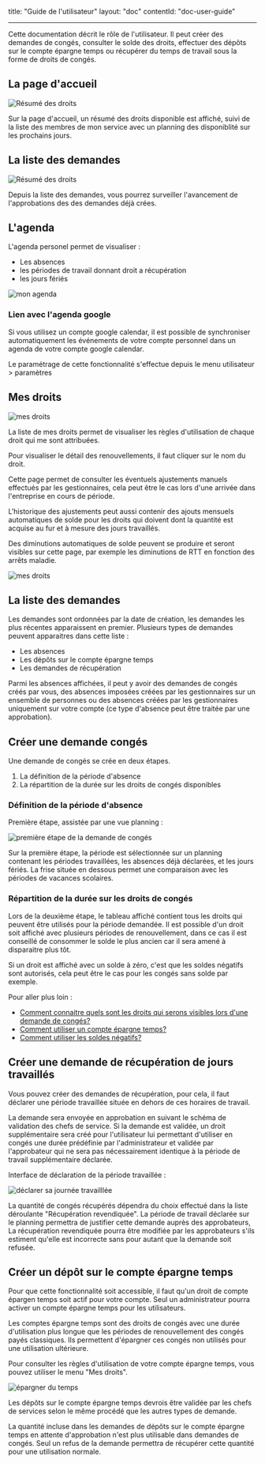 title: "Guide de l'utilisateur"
layout: "doc"
contentId: "doc-user-guide"

---

Cette documentation décrit le rôle de l'utilisateur. Il peut créer des demandes de congés, consulter le solde des droits, effectuer des dépôts sur le compte épargne temps ou récupérer du temps de travail sous la forme de droits de congés.

<!-- more -->


## La page d'accueil

![Résumé des droits](images/account-home.png)

Sur la page d'accueil, un résumé des droits disponible est affiché, suivi de la liste des membres de mon service avec un planning des disponiblité sur les prochains jours.


## La liste des demandes


![Résumé des droits](images/account-requests.png)

Depuis la liste des demandes, vous pourrez surveiller l'avancement de l'approbations des des demandes déjà crées.

## L'agenda

L'agenda personel permet de visualiser :

* Les absences
* les périodes de travail donnant droit a récupération
* les jours fériés

![mon agenda](images/account-calendar.png)


### Lien avec l'agenda google

Si vous utilisez un compte google calendar, il est possible de synchroniser automatiquement les événements de votre compte personnel dans un agenda de votre compte google calendar.

Le paramétrage de cette fonctionnalité s'effectue depuis le menu utilisateur > paramètres

## Mes droits

![mes droits](images/account-rights.png)

La liste de mes droits permet de visualiser les règles d'utilisation de chaque droit qui me sont attribuées.

Pour visualiser le détail des renouvellements, il faut cliquer sur le nom du droit.

Cette page permet de consulter les éventuels ajustements manuels effectués par les gestionnaires, cela peut être le cas lors d'une arrivée dans l'entreprise en cours de période.

L'historique des ajustements peut aussi contenir des ajouts mensuels automatiques de solde pour les droits qui doivent dont la quantité est acquise au fur et à mesure des jours travaillés.

Des diminutions automatiques de solde peuvent se produire et seront visibles sur cette page, par exemple les diminutions de RTT en fonction des arrêts maladie.

![mes droits](images/account-annual-leave.png)


## La liste des demandes

Les demandes sont ordonnées par la date de création, les demandes les plus récentes apparaissent en premier. Plusieurs types de demandes peuvent apparaitres dans cette liste :

* Les absences
* Les dépôts sur le compte épargne temps
* Les demandes de récupération

Parmi les absences affichées, il peut y avoir des demandes de congés créés par vous, des absences imposées créées par les gestionnaires sur un ensemble de personnes ou des absences créées par les gestionnaires uniquement sur votre compte (ce type d'absence peut être traitée par une approbation).

## Créer une demande congés

Une demande de congés se crée en deux étapes.

1. La définition de la période d'absence
2. La répartition de la durée sur les droits de congés disponibles

### Définition de la période d'absence

Première étape, assistée par une vue planning :

![première étape de la demande de congés](images/account-absence-create.png)

Sur la première étape, la période est sélectionnée sur un planning contenant les périodes travaillées, les absences déjà déclarées, et les jours fériés. La frise située en dessous permet une comparaison avec les périodes de vacances scolaires.


### Répartition de la durée sur les droits de congés

Lors de la deuxième étape, le tableau affiché contient tous les droits qui peuvent être utilisés pour la période demandée. Il est possible d'un droit soit affiché avec plusieurs périodes de renouvellement, dans ce cas il est conseillé de consommer le solde le plus ancien car il sera amené à disparaitre plus tôt.

Si un droit est affiché avec un solde à zéro, c'est que les soldes négatifs sont autorisés, cela peut être le cas pour les congés sans solde par exemple.

Pour aller plus loin :

* [Comment connaitre quels sont les droits qui serons visibles lors d'une demande de congés?](011-questions-reponses.html#comment-connaitre-quels-sont-les-droits-qui-serons-visibles-lors-dune-demande-de-congés)
* [Comment utiliser un compte épargne temps?](011-questions-reponses.html#comment-utiliser-un-compte-épargne-temps)
* [Comment utiliser les soldes négatifs?](011-questions-reponses.html#comment-utiliser-les-soldes-négatifs)



## Créer une demande de récupération de jours travaillés

Vous pouvez créer des demandes de récupération, pour cela, il faut déclarer une période travaillée située en dehors de ces horaires de travail.

La demande sera envoyée en approbation en suivant le schéma de validation des chefs de service. Si la demande est validée, un droit supplémentaire sera créé pour l'utilisateur lui permettant d'utiliser en congés une durée prédéfinie par l'administrateur et validée par l'approbateur qui ne sera pas nécessairement identique à la période de travail supplémentaire déclarée.

Interface de déclaration de la période travaillée :

![déclarer sa journée travailllée](images/account-workperiod-recover-create.png)

La quantité de congés récupérés dépendra du choix effectué dans la liste déroulante "Récupération revendiquée". La période de travail déclarée sur le planning permettra de justifier cette demande auprès des approbateurs, La récupération revendiquée pourra être modifiée par les approbateurs s'ils estiment qu'elle est incorrecte sans pour autant que la demande soit refusée.




## Créer un dépôt sur le compte épargne temps

Pour que cette fonctionnalité soit accessible, il faut qu'un droit de compte épargen temps soit actif pour votre compte. Seul un administrateur pourra activer un compte épargne temps pour les utilisateurs.

Les comptes épargne temps sont des droits de congés avec une durée d'utilisation plus longue que les périodes de renouvellement des congés payés classiques. Ils permettent d'épargner ces congés non utilisés pour une utilisation ultérieure.

Pour consulter les règles d'utilisation de votre compte épargne temps, vous pouvez utiliser le menu "Mes droits".

![épargner du temps](images/account-time-saving-deposit-create.png)

Les dépôts sur le compte épargne temps devrois être validée par les chefs de services selon le même procédé que les autres types de demande.

La quantité incluse dans les demandes de dépôts sur le compte épargne temps en attente d'approbation n'est plus utilisable dans demandes de congés. Seul un refus de la demande permettra de récupérer cette quantité pour une utilisation normale.
